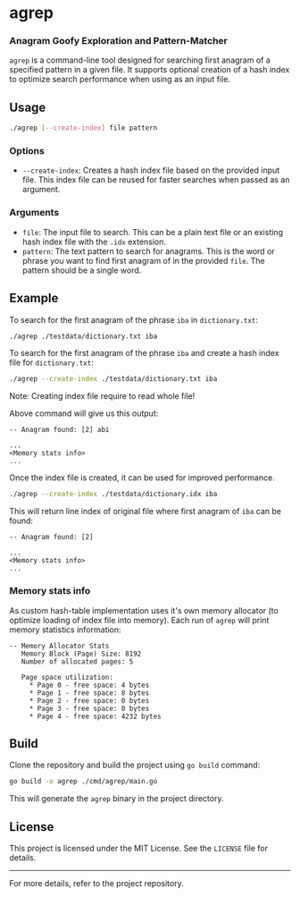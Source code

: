 
# agrep 
### Anagram Goofy Exploration and Pattern-Matcher

`agrep` is a command-line tool designed for searching first anagram of a specified pattern in a given file. It supports optional creation of a hash index to optimize search performance when using as an input file.

## Usage

```bash
./agrep [--create-index] file pattern
```

### Options

- `--create-index`: Creates a hash index file based on the provided input file. This index file can be reused for faster searches when passed as an argument.

### Arguments

- `file`: The input file to search. This can be a plain text file or an existing hash index file with the `.idx` extension.
- `pattern`: The text pattern to search for anagrams. This is the word or phrase you want to find first anagram of in the provided `file`. The pattern should be a single word.

## Example

To search for the first anagram of the phrase `iba` in `dictionary.txt`:

```bash
./agrep ./testdata/dictionary.txt iba
```

To search for the first anagram of the phrase `iba` and create a hash index file for `dictionary.txt`:

```bash
./agrep --create-index ./testdata/dictionary.txt iba
```
Note: Creating index file require to read whole file!

Above command will give us this output:
```
-- Anagram found: [2] abi

...
<Memory stats info>
...
```

Once the index file is created, it can be used for improved performance.

```bash
./agrep --create-index ./testdata/dictionary.idx iba
```

This will return line index of original file where first anagram of `iba` can be found: 
```
-- Anagram found: [2] 

...
<Memory stats info>
...
```

### Memory stats info

As custom hash-table implementation uses it's own memory allocator (to optimize loading of index file into memory). Each run of `agrep` will print memory statistics information:

```
-- Memory Allocator Stats
   Memory Block (Page) Size: 8192
   Number of allocated pages: 5

   Page space utilization:
     * Page 0 - free space: 4 bytes
     * Page 1 - free space: 8 bytes
     * Page 2 - free space: 0 bytes
     * Page 3 - free space: 0 bytes
     * Page 4 - free space: 4232 bytes

```

## Build

Clone the repository and build the project using `go build` command:

```bash
go build -o agrep ./cmd/agrep/main.go
```

This will generate the `agrep` binary in the project directory.

## License

This project is licensed under the MIT License. See the `LICENSE` file for details.

---

For more details, refer to the project repository.
